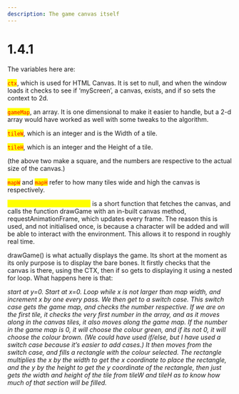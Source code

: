 ```yaml
---
description: The game canvas itself
---
```


# 1.4.1

The variables here are:

<mark style="color:red;">`ctx`</mark>, which is used for HTML Canvas. It is set to null, and when the window loads it checks to see if ‘myScreen’, a canvas, exists, and if so sets the context to 2d.

<mark style="color:red;">`gameMap`</mark>, an array. It is one dimensional to make it easier to handle, but a 2-d array would have worked as well with some tweaks to the algorithm.

<mark style="color:red;">`tileW`</mark>, which is an integer and is the Width of a tile.

<mark style="color:red;">`tileH`</mark>, which is an integer and the Height of a tile.

(the above two make a square, and the numbers are respective to the actual size of the canvas.)

<mark style="color:red;">`mapW`</mark> and <mark style="color:red;">`mapH`</mark> refer to how many tiles wide and high the canvas is respectively.



<mark style="color:yellow;">`Window.onload = function()`</mark> is a short function that fetches the canvas, and calls the function drawGame with an in-built canvas method, requestAnimationFrame, which updates every frame. The reason this is used, and not initialised once, is because a character will be added and will be able to interact with the environment. This allows it to respond in roughly real time.

drawGame() is what actually displays the game. Its short at the moment as its only purpose is to display the bare bones. It firstly checks that the canvas is there, using the CTX, then if so gets to displaying it using a nested for loop. What happens here is that:

_start at y=0. Start at x=0. Loop while x is not larger than map width, and increment x by one every pass. We then get to a switch case. This switch case gets the game map, and checks the number respective. If we are on the first tile, it checks the very first number in the array, and as it moves along in the canvas tiles, it also moves along the game map. If the number in the game map is 0, it will choose the colour green, and if its not 0, it will choose the colour brown. (We could have used if/else, but I have used a switch case because it’s easier to add cases.) It then moves from the switch case, and fills a rectangle with the colour selected. The rectangle multiplies the x by the width to get the x coordinate to place the rectangle, and the y by the height to get the y coordinate of the rectangle, then just gets the width and height of the tile from tileW and tileH as to know how much of that section will be filled._
